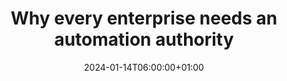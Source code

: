 ---
title: "Why every enterprise needs an automation authority"
description: ""
date: 2024-01-14T06:00:00+01:00
lastmod: 2024-01-14T06:00:00+01:00
image_cover: "/img/blog/2024/image-placeholder.png"
categories: ["DevOps"]
authors: ["Marcel Venema"] 
tags: [""]
draft: true
---